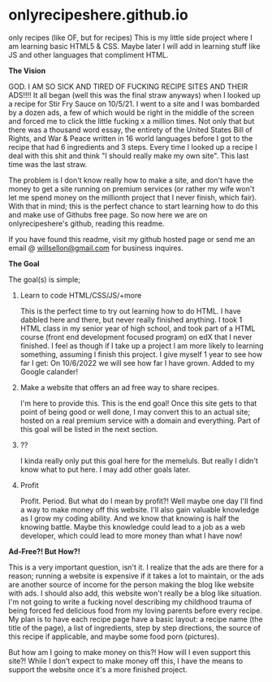 # onlyrecipeshere.github.io
only recipes (like OF, but for recipes)
This is my little side project where I am learning basic HTML5 & CSS. Maybe later I will add in learning stuff like JS and other languages that compliment HTML.

**The Vision**

GOD. I AM SO SICK AND TIRED OF FUCKING RECIPE SITES AND THEIR ADS!!!! 
It all began (well this was the final straw anyways) when I looked up a recipe for Stir Fry Sauce on 10/5/21. I went to a site and I was bombarded by a dozen ads, a few of 
which would be right in the middle of the screen and forced me to click the little fucking x a million times. Not only that but there was a thousand word essay, the entirety of 
the United States Bill of Rights, and War & Peace written in 16 world languages before I got to the recipe that had 6 ingredients and 3 steps. Every time I looked up a recipe I 
deal with this shit and think "I should really make my own site". This last time was the last straw.

The problem is I don't know really how to make a site, and don't have the money to get a site running on premium services (or rather my wife won't let me spend money on the millionth
project that I never finish, which fair). With that in mind; this is the perfect chance to start learning how to do this and make use of Githubs free page. So now here we are 
on onlyrecipeshere's github, reading this readme. 

If you have found this readme, visit my github hosted page or send me an email @ willsellon@gmail.com for business inquires.

**The Goal**

The goal(s) is simple; 
1. Learn to code HTML/CSS/JS/+more

   This is the perfect time to try out learning how to do HTML. I have dabbled here and there, but never really finished anything. I took 1 HTML class in my senior year of high
   school, and took part of a HTML course (front end development focused program) on edX that I never finished. I feel as though if I take up a project I am more likely to 
   learning something, assuming I finish this project. I give myself 1 year to see how far I get: On 10/6/2022 we will see how far I have grown. Added to my Google calander! 

2. Make a website that offers an ad free way to share recipes.
 
   I'm here to provide this. This is the end goal! Once this site gets to that point of being good or well done, I may convert this to an actual site; hosted on a real premium 
   service with a domain and everything. Part of this goal will be listed in the next section.
3. ??

   I kinda really only put this goal here for the memeluls. But really I didn't know what to put here. I may add other goals later.
4. Profit

   Profit. Period. But what do I mean by profit?! Well maybe one day I'll find a way to make money off this website. I'll also gain valuable knowledge as I grow my coding ability. 
   And we know that knowing is half the knowing battle. Maybe this knowledge could lead to a job as a web developer, which could lead to more money than what I have now!
   
**Ad-Free?! But How?!**

This is a very important question, isn't it. I realize that the ads are there for a reason; running a website is expensive if it takes a lot to maintain, or the ads are another 
source of income for the person making the blog like website with ads. I should also add, this website won't really be a blog like situation. I'm not going to write a fucking
novel describing my childhood trauma of being forced fed delicious food from my loving parents before every recipe. My plan is to have each recipe page have a basic layout: a
recipe name (the title of the page), a list of ingredients, step by step directions, the source of this recipe if applicable, and maybe some food porn (pictures). 

But how am I going to make money on this?! How will I even support this site?! While I don't expect to make money off this, I have the means to support the website once it's a more finished project. 
